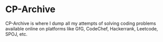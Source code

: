 # CP-Archive

CP-Archive is where I dump all my attempts of solving coding problems available online on platforms like GfG, CodeChef, Hackerrank, Leetcode, SPOJ, etc.
